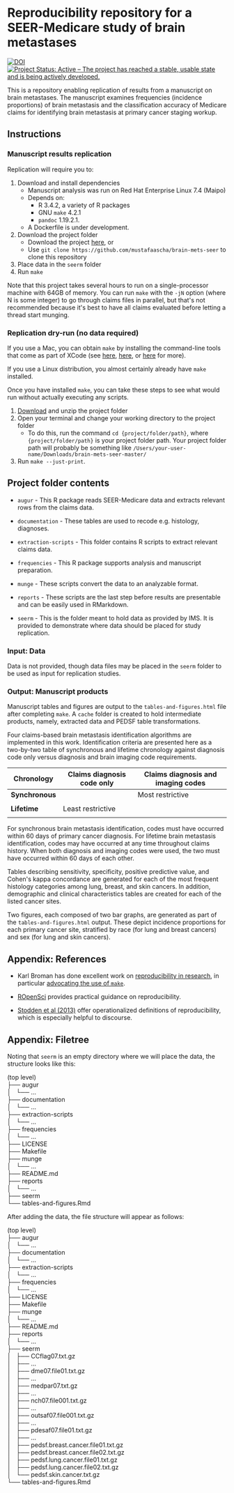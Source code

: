 # Reproducibility repository for a SEER-Medicare study of brain metastases

[![DOI](https://zenodo.org/badge/DOI/10.5281/zenodo.1300052.svg)](https://doi.org/10.5281/zenodo.1300052) [![Project Status: Active – The project has reached a stable, usable state and is being actively developed.](http://www.repostatus.org/badges/latest/active.svg)](http://www.repostatus.org/#active)

This is a repository enabling replication of results from a manuscript on brain metastases. The manuscript examines frequencies (incidence proportions) of brain metastasis and the classification accuracy of Medicare claims for identifying brain metastasis at primary cancer staging workup. 

## Instructions 

### Manuscript results replication

Replication will require you to:   

1. Download and install dependencies  
    - Manuscript analysis was run on Red Hat Enterprise Linux 7.4 (Maipo)
    - Depends on: 
        - R 3.4.2, a variety of R packages
        - GNU `make` 4.2.1
        - `pandoc` 1.19.2.1. 
    - A Dockerfile is under development. 
2. Download the project folder 
    - Download the project [here](https://github.com/mustafaascha/brain-mets-seer/archive/master.zip), or 
    - Use `git clone https://github.com/mustafaascha/brain-mets-seer` to clone this repository 
3. Place data in the `seerm` folder 
4. Run `make`  

Note that this project takes several hours to run on a single-processor machine with 64GB of memory. You can run `make` with the `-jN` option (where N is some integer) to go through claims files in parallel, but that's not recommended because it's best to have all claims evaluated before letting a thread start munging.      


### Replication dry-run (no data required)   

If you use a Mac, you can obtain `make` by installing the command-line tools that come as part of XCode (see [here](https://stackoverflow.com/questions/10265742/how-to-install-make-and-gcc-on-a-mac), [here](http://railsapps.github.io/xcode-command-line-tools.html), or [here](https://gist.github.com/rtrouton/f92f263414aaeb946e54) for more).

If you use a Linux distribution, you almost certainly already have `make` installed.
        
Once you have installed `make`, you can take these steps to see what would run without actually executing any scripts. 

1. [Download](https://github.com/mustafaascha/brain-mets-seer/archive/master.zip) and unzip the project folder   
2. Open your terminal and change your working directory to the project folder
    - To do this, run the command `cd {project/folder/path}`, where `{project/folder/path}` is your project folder path. Your project folder path will probably be something like `/Users/your-user-name/Downloads/brain-mets-seer-master/`
3. Run `make --just-print`.     

## Project folder contents

- `augur` - This R package reads SEER-Medicare data and extracts relevant rows from the claims data.      

- `documentation` - These tables are used to recode e.g. histology, diagnoses.     

- `extraction-scripts` - This folder contains R scripts to extract relevant claims data.     

- `frequencies` - This R package supports analysis and manuscript preparation.    

- `munge` - These scripts convert the data to an analyzable format.     

- `reports` - These scripts are the last step before results are presentable and can be easily used in RMarkdown.    

- `seerm` - This is the folder meant to hold data as provided by IMS. It is provided to demonstrate where data should be placed for study replication. 

### Input: Data  

Data is not provided, though data files may be placed in the `seerm` folder to be used as input for replication studies. 

### Output: Manuscript products

Manuscript tables and figures are output to the `tables-and-figures.html` file after completing `make`. A `cache` folder is created to hold intermediate products, namely, extracted data and PEDSF table transformations. 

Four claims-based brain metastasis identification algorithms are implemented in this work. Identification criteria are presented here as a two-by-two table of synchronous and lifetime chronology against diagnosis code only versus diagnosis and brain imaging code requirements. 

| Chronology      | Claims diagnosis code only        | Claims diagnosis and imaging codes |  
| --------------- | --------------------------------- | ---------------------------------- | 
| **Synchronous** |                                   | Most restrictive
|                 |                                   | 
| **Lifetime**    | Least restrictive                 | 
|                 |                                   | 

For synchronous brain metastasis identification, codes must have occurred within 60 days of primary cancer diagnosis. For lifetime brain metastasis identification, codes may have occurred at any time throughout claims history. When both diagnosis and imaging codes were used, the two must have occurred within 60 days of each other. 

Tables describing sensitivity, specificity, positive predictive value, and Cohen's kappa concordance are generated for each of the most frequent histology categories among lung, breast, and skin cancers. In addition, demographic and clinical characteristics tables are created for each of the listed cancer sites.    

Two figures, each composed of two bar graphs, are generated as part of the `tables-and-figures.html` output. These depict incidence proportions for each primary cancer site, stratified by race (for lung and breast cancers) and sex (for lung and skin cancers).     


## Appendix: References

- Karl Broman has done excellent work on [reproducibility in research](https://kbroman.org/steps2rr/), in particular [advocating the use of `make`](http://kbroman.org/minimal_make/).   

- [ROpenSci](http://ropensci.github.io/reproducibility-guide/) provides practical guidance on reproducibility.     

- [Stodden et al (2013)](http://stodden.net/icerm_report.pdf) offer operationalized definitions of reproducibility, which is especially helpful to discourse.    

## Appendix: Filetree  

Noting that `seerm` is an empty directory where we will place the data, the structure looks like this: 

(top level)   
├── augur    
│   └── ...    
├── documentation    
│   └── ...    
├── extraction-scripts    
│   └── ...    
├── frequencies    
│   └── ...    
├── LICENSE    
├── Makefile    
├── munge    
│   └── ...    
├── README.md    
├── reports    
│   └── ...    
├── seerm     
└── tables-and-figures.Rmd      
  
After adding the data, the file structure will appear as follows: 

(top level)    
├── augur     
│   └── ...     
├── documentation    
│   └── ...    
├── extraction-scripts    
│   └── ...    
├── frequencies    
│   └── ...    
├── LICENSE    
├── Makefile    
├── munge    
│   └── ...    
├── README.md    
├── reports    
│   └── ...    
├── seerm     
│   ├── CCflag07.txt.gz    
│   ├── ...    
│   ├── dme07.file01.txt.gz    
│   ├── ...    
│   ├── medpar07.txt.gz    
│   ├── ...    
│   ├── nch07.file001.txt.gz    
│   ├── ...    
│   ├── outsaf07.file001.txt.gz    
│   ├── ...    
│   ├── pdesaf07.file01.txt.gz    
│   ├── ...    
│   ├── pedsf.breast.cancer.file01.txt.gz    
│   ├── pedsf.breast.cancer.file02.txt.gz    
│   ├── pedsf.lung.cancer.file01.txt.gz    
│   ├── pedsf.lung.cancer.file02.txt.gz    
│   └── pedsf.skin.cancer.txt.gz    
└── tables-and-figures.Rmd       


